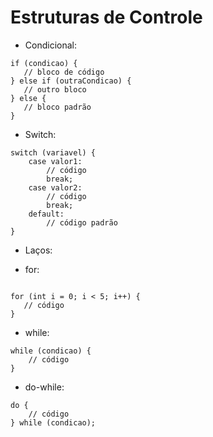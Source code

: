 # Estruturas de Controle
* Condicional:

 ```
if (condicao) {
    // bloco de código
} else if (outraCondicao) {
    // outro bloco
} else {
    // bloco padrão
}
```

* Switch:
```
switch (variavel) {
    case valor1:
        // código
        break;
    case valor2:
        // código
        break;
    default:
        // código padrão
}
```

* Laços:

 * for:
 ```

 for (int i = 0; i < 5; i++) {
    // código
 }
```

* while:
```
while (condicao) {
    // código
}
```

* do-while:
```
do {
    // código
} while (condicao);
```

